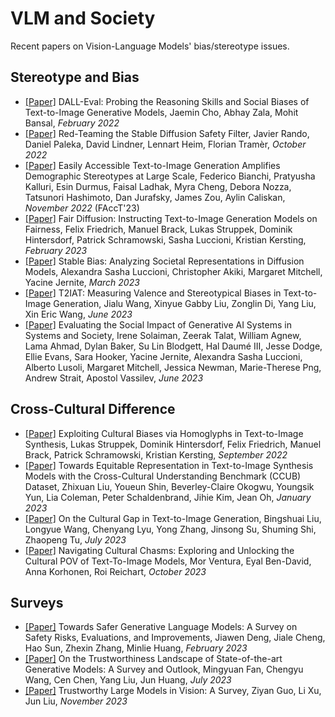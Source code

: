 # VLM and Society
Recent papers on Vision-Language Models' bias/stereotype issues.

## Stereotype and Bias
- <a href="https://arxiv.org/abs/2202.04053v2">[Paper]</a> DALL-Eval: Probing the Reasoning Skills and Social Biases of Text-to-Image Generative Models, Jaemin Cho, Abhay Zala, Mohit Bansal, *February 2022*
- <a href="https://arxiv.org/abs/2210.04610">[Paper]</a> Red-Teaming the Stable Diffusion Safety Filter, Javier Rando, Daniel Paleka, David Lindner, Lennart Heim, Florian Tramèr, *October 2022*
- <a href="https://arxiv.org/abs/2211.03759">[Paper]</a> Easily Accessible Text-to-Image Generation Amplifies Demographic Stereotypes at Large Scale, Federico Bianchi, Pratyusha Kalluri, Esin Durmus, Faisal Ladhak, Myra Cheng, Debora Nozza, Tatsunori Hashimoto, Dan Jurafsky, James Zou, Aylin Caliskan, *November 2022* (FAccT'23)
- <a href="https://arxiv.org/abs/2302.10893">[Paper]</a> Fair Diffusion: Instructing Text-to-Image Generation Models on Fairness, Felix Friedrich, Manuel Brack, Lukas Struppek, Dominik Hintersdorf, Patrick Schramowski, Sasha Luccioni, Kristian Kersting, *February 2023*
- <a href="https://arxiv.org/abs/2303.11408">[Paper]</a> Stable Bias: Analyzing Societal Representations in Diffusion Models, Alexandra Sasha Luccioni, Christopher Akiki, Margaret Mitchell, Yacine Jernite, *March 2023*
- <a href="https://arxiv.org/abs/2306.00905">[Paper]</a> T2IAT: Measuring Valence and Stereotypical Biases in Text-to-Image Generation, Jialu Wang, Xinyue Gabby Liu, Zonglin Di, Yang Liu, Xin Eric Wang, *June 2023*
- <a href="https://arxiv.org/abs/2306.05949">[Paper]</a> Evaluating the Social Impact of Generative AI Systems in Systems and Society, Irene Solaiman, Zeerak Talat, William Agnew, Lama Ahmad, Dylan Baker, Su Lin Blodgett, Hal Daumé III, Jesse Dodge, Ellie Evans, Sara Hooker, Yacine Jernite, Alexandra Sasha Luccioni, Alberto Lusoli, Margaret Mitchell, Jessica Newman, Marie-Therese Png, Andrew Strait, Apostol Vassilev, *June 2023*

## Cross-Cultural Difference
- <a href="https://arxiv.org/abs/2209.08891">[Paper]</a> Exploiting Cultural Biases via Homoglyphs in Text-to-Image Synthesis, Lukas Struppek, Dominik Hintersdorf, Felix Friedrich, Manuel Brack, Patrick Schramowski, Kristian Kersting, *September 2022*
- <a href="https://arxiv.org/abs/2301.12073">[Paper]</a> Towards Equitable Representation in Text-to-Image Synthesis Models with the Cross-Cultural Understanding Benchmark (CCUB) Dataset, Zhixuan Liu, Youeun Shin, Beverley-Claire Okogwu, Youngsik Yun, Lia Coleman, Peter Schaldenbrand, Jihie Kim, Jean Oh, *January 2023*
- <a href="https://arxiv.org/abs/2307.02971">[Paper]</a> On the Cultural Gap in Text-to-Image Generation, Bingshuai Liu, Longyue Wang, Chenyang Lyu, Yong Zhang, Jinsong Su, Shuming Shi, Zhaopeng Tu, *July 2023*
- <a href="https://arxiv.org/abs/2310.01929">[Paper]</a> Navigating Cultural Chasms: Exploring and Unlocking the Cultural POV of Text-To-Image Models, Mor Ventura, Eyal Ben-David, Anna Korhonen, Roi Reichart, *October 2023*

## Surveys
- <a href="https://arxiv.org/abs/2302.09270">[Paper]</a> Towards Safer Generative Language Models: A Survey on Safety Risks, Evaluations, and Improvements, Jiawen Deng, Jiale Cheng, Hao Sun, Zhexin Zhang, Minlie Huang, *February 2023*
- <a href="https://arxiv.org/abs/2307.16680">[Paper]</a> On the Trustworthiness Landscape of State-of-the-art Generative Models: A Survey and Outlook, Mingyuan Fan, Chengyu Wang, Cen Chen, Yang Liu, Jun Huang, *July 2023*
- <a href="https://arxiv.org/abs/2311.09680">[Paper]</a> Trustworthy Large Models in Vision: A Survey, Ziyan Guo, Li Xu, Jun Liu, *November 2023*
